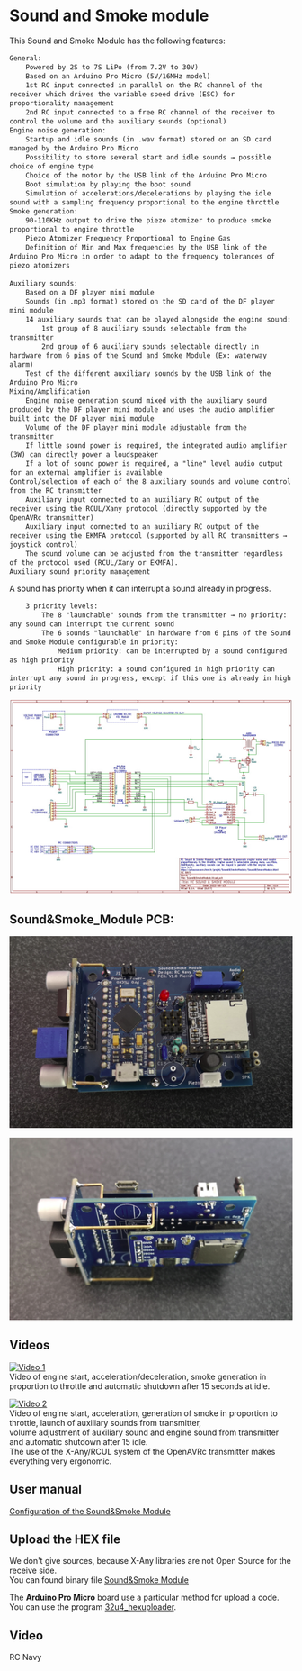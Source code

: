 # Sound and Smoke module

This Sound and Smoke Module has the following features:

    General:
        Powered by 2S to 7S LiPo (from 7.2V to 30V)
        Based on an Arduino Pro Micro (5V/16MHz model)
        1st RC input connected in parallel on the RC channel of the receiver which drives the variable speed drive (ESC) for proportionality management
        2nd RC input connected to a free RC channel of the receiver to control the volume and the auxiliary sounds (optional)
    Engine noise generation:
        Startup and idle sounds (in .wav format) stored on an SD card managed by the Arduino Pro Micro
        Possibility to store several start and idle sounds → possible choice of engine type
        Choice of the motor by the USB link of the Arduino Pro Micro
        Boot simulation by playing the boot sound
        Simulation of accelerations/decelerations by playing the idle sound with a sampling frequency proportional to the engine throttle
    Smoke generation:
        90-110KHz output to drive the piezo atomizer to produce smoke proportional to engine throttle
        Piezo Atomizer Frequency Proportional to Engine Gas
        Definition of Min and Max frequencies by the USB link of the Arduino Pro Micro in order to adapt to the frequency tolerances of piezo atomizers

    Auxiliary sounds:
        Based on a DF player mini module
        Sounds (in .mp3 format) stored on the SD card of the DF player mini module
        14 auxiliary sounds that can be played alongside the engine sound:
            1st group of 8 auxiliary sounds selectable from the transmitter
            2nd group of 6 auxiliary sounds selectable directly in hardware from 6 pins of the Sound and Smoke Module (Ex: waterway alarm)
        Test of the different auxiliary sounds by the USB link of the Arduino Pro Micro
    Mixing/Amplification
        Engine noise generation sound mixed with the auxiliary sound produced by the DF player mini module and uses the audio amplifier built into the DF player mini module
        Volume of the DF player mini module adjustable from the transmitter
        If little sound power is required, the integrated audio amplifier (3W) can directly power a loudspeaker
        If a lot of sound power is required, a "line" level audio output for an external amplifier is available
    Control/selection of each of the 8 auxiliary sounds and volume control from the RC transmitter
        Auxiliary input connected to an auxiliary RC output of the receiver using the RCUL/Xany protocol (directly supported by the OpenAVRc transmitter)
        Auxiliary input connected to an auxiliary RC output of the receiver using the EKMFA protocol (supported by all RC transmitters → joystick control)
        The sound volume can be adjusted from the transmitter regardless of the protocol used (RCUL/Xany or EKMFA).
    Auxiliary sound priority management
	
A sound has priority when it can interrupt a sound already in progress.

        3 priority levels:
            The 8 "launchable" sounds from the transmitter → no priority: any sound can interrupt the current sound
            The 6 sounds "launchable" in hardware from 6 pins of the Sound and Smoke Module configurable in priority:
                Medium priority: can be interrupted by a sound configured as high priority
                High priority: a sound configured in high priority can interrupt any sound in progress, except if this one is already in high priority
![here](https://github.com/Ingwie/OpenAVRc_Hw/blob/V3/Sound%26SmokeModule/Sound%26Smoke_Module.jpg)

## Sound&Smoke_Module PCB:
![here](https://github.com/Ingwie/OpenAVRc_Hw/blob/V3/Sound%26SmokeModule/S%26SM1.png)  

![here](https://github.com/Ingwie/OpenAVRc_Hw/blob/V3/Sound%26SmokeModule/S%26SM2.png)  

## Videos
[![Video 1](https://img.youtube.com/vi/RUjrtYIM5t8/0.jpg)](https://www.youtube.com/watch?v=RUjrtYIM5t8 "Video 1")  
Video of engine start, acceleration/deceleration, smoke generation in proportion to throttle and automatic shutdown after 15 seconds at idle.

[![Video 2](https://img.youtube.com/vi/LdH3JfI2tWg/0.jpg)](https://www.youtube.com/watch?v=LdH3JfI2tWg "Video 2")  
Video of engine start, acceleration, generation of smoke in proportion to throttle, launch of auxiliary sounds from transmitter,  
volume adjustment of auxiliary sound and engine sound from transmitter and automatic shutdown after 15 idle.  
The use of the X-Any/RCUL system of the OpenAVRc transmitter makes everything very ergonomic.

## User manual
[Configuration of the Sound&Smoke Module](https://github.com/Ingwie/OpenAVRc_Hw/blob/V3/Sound&Smoke_Module/Sound&Smoke_Module_Manuel_Utilisateur.pdf)

## Upload the HEX file
We don't give sources, because X-Any libraries are not Open Source for the receive side.   
You can found binary file [Sound&Smoke Module](https://github.com/Ingwie/OpenAVRc_Hw/tree/V3/Sound&Smoke_Module/Firmware_Sound&Smoke_Module)   

The **Arduino Pro Micro** board use a particular method for upload a code.  
You can use the program [32u4_hexuploader](https://github.com/uriba107/32u4_hexuploader).

 


## Video
 

RC Navy 